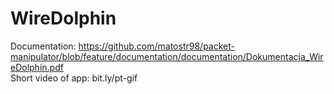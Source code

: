 # WireDolphin

Documentation: https://github.com/matostr98/packet-manipulator/blob/feature/documentation/documentation/Dokumentacja_WireDolphin.pdf  
Short video of app: bit.ly/pt-gif
